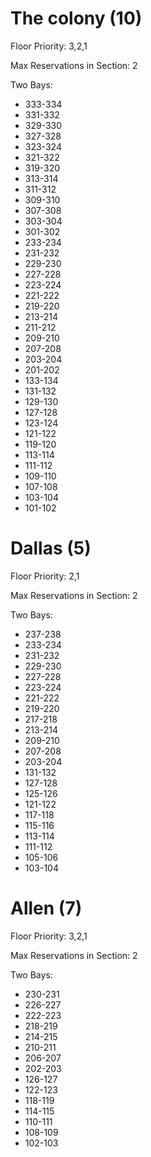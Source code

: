  # The colony (10)
Floor Priority: 3,2,1

Max Reservations in Section: 2

Two Bays:
- 333-334
- 331-332
- 329-330
- 327-328
- 323-324
- 321-322
- 319-320
- 313-314
- 311-312
- 309-310
- 307-308
- 303-304
- 301-302
- 233-234
- 231-232
- 229-230
- 227-228
- 223-224
- 221-222
- 219-220
- 213-214
- 211-212
- 209-210
- 207-208
- 203-204
- 201-202
- 133-134
- 131-132
- 129-130
- 127-128
- 123-124
- 121-122
- 119-120
- 113-114
- 111-112
- 109-110
- 107-108
- 103-104
- 101-102
 # Dallas (5)
Floor Priority: 2,1

Max Reservations in Section: 2

Two Bays:
- 237-238
- 233-234
- 231-232
- 229-230
- 227-228
- 223-224
- 221-222
- 219-220
- 217-218
- 213-214
- 209-210
- 207-208
- 203-204
- 131-132
- 127-128
- 125-126
- 121-122
- 117-118
- 115-116
- 113-114
- 111-112
- 105-106
- 103-104
 # Allen (7)
Floor Priority: 3,2,1

Max Reservations in Section: 2

Two Bays:
- 230-231
- 226-227
- 222-223
- 218-219
- 214-215
- 210-211
- 206-207
- 202-203
- 126-127
- 122-123
- 118-119
- 114-115
- 110-111
- 108-109
- 102-103
